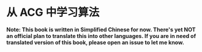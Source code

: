 # 从 ACG 中学习算法
**Note: This book is written in Simplified Chinese for now. There's yet NOT an official plan to translate this into other languages. If you are in need of translated version of this book, please open an issue to let me know.**
